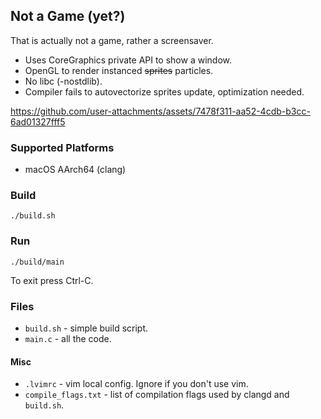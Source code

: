 ## Not a Game (yet?)

That is actually not a game, rather a screensaver.

- Uses CoreGraphics private API to show a window.
- OpenGL to render instanced ~~sprites~~ particles.
- No libc (-nostdlib).
- Compiler fails to autovectorize sprites update, optimization needed.

https://github.com/user-attachments/assets/7478f311-aa52-4cdb-b3cc-6ad01327fff5

### Supported Platforms
- macOS AArch64 (clang)

### Build
```
./build.sh
```

### Run
```
./build/main
```
To exit press Ctrl-C.

### Files
- `build.sh` - simple build script.
- `main.c` - all the code.

#### Misc
- `.lvimrc` - vim local config. Ignore if you don't use vim.
- `compile_flags.txt` - list of compilation flags used by clangd and `build.sh`.
